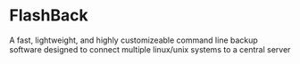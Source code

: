 # FlashBack
A fast, lightweight, and highly customizeable command line backup software designed to connect multiple linux/unix systems to a central server
